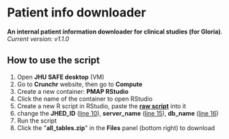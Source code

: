 # Patient info downloader
**An internal patient information downloader for clinical studies (for Gloria)**.  
*Current version: v1.1.0*

## How to use the script
1. Open **JHU SAFE desktop** (VM)
2. Go to **Crunchr** website, then go to **Compute**
3. Create a new container: **PMAP RStudio**
4. Click the name of the container to open RStudio
5. Create a new R script in RStudio, paste the [**raw script**](https://raw.githubusercontent.com/chenh19/patient_info/main/patient_info_downloader.R) into it
6. change the **JHED_ID** ([line 10](https://github.com/chenh19/patient_info/blob/36743fd48741e99f60b5913bf88ffc35951e4057/patient_info_downloader.R#L10)), **server_name** ([line 15](https://github.com/chenh19/patient_info/blob/36743fd48741e99f60b5913bf88ffc35951e4057/patient_info_downloader.R#L15)), **db_name** ([line 16](https://github.com/chenh19/patient_info/blob/36743fd48741e99f60b5913bf88ffc35951e4057/patient_info_downloader.R#L16))
7. Run the script
8. Click the "**all_tables.zip**" in the **Files** panel (bottom right) to download
